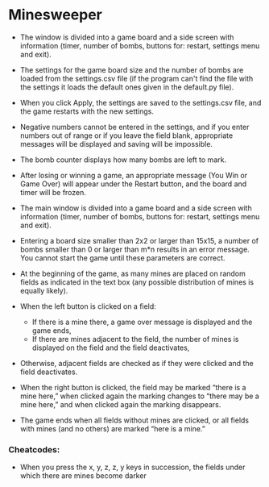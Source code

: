 # Minesweeper

- The window is divided into a game board and a side screen with information (timer, number of bombs, buttons for: restart, settings menu and exit).

- The settings for the game board size and the number of bombs are loaded from the settings.csv file (if the program can't find the file with the settings it loads the default ones given in the default.py file).

- When you click Apply, the settings are saved to the settings.csv file, and the game restarts with the new settings.

- Negative numbers cannot be entered in the settings, and if you enter numbers out of range or if you leave the field blank, appropriate messages will be displayed and saving will be impossible.

- The bomb counter displays how many bombs are left to mark.

- After losing or winning a game, an appropriate message (You Win or Game Over) will appear under the Restart button, and the board and timer will be frozen.

- The main window is divided into a game board and a side screen with information (timer, number of bombs, buttons for: restart, settings menu and exit).

- Entering a board size smaller than 2x2 or larger than 15x15, a number of bombs smaller than 0 or larger than m*n results in an error message. You cannot start the game until these parameters are correct.

- At the beginning of the game, as many mines are placed on random fields as indicated in the text box (any possible distribution of mines is equally likely).
- When the left button is clicked on a field:
	- If there is a mine there, a game over message is displayed and the game ends,
	- If there are mines adjacent to the field, the number of mines is displayed on the field and the field deactivates,
- Otherwise, adjacent fields are checked as if they were clicked and the field deactivates.
- When the right button is clicked, the field may be marked “there is a mine here,” when clicked again the marking changes to “there may be a mine here,” and when clicked again the marking disappears.
- The game ends when all fields without mines are clicked, or all fields with mines (and no others) are marked “here is a mine.”

### Cheatcodes:
- When you press the x, y, z, z, y keys in succession, the fields under which there are mines become darker
